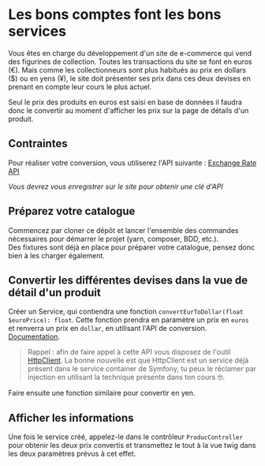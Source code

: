 # Les bons comptes font les bons services

Vous êtes en charge du développement d'un site de e-commerce qui vend des figurines de collection. Toutes les transactions du site se font en euros (€). Mais comme les collectionneurs sont plus habitués au prix en dollars ($) ou en yens (¥), le site doit présenter ses prix dans ces deux devises en prenant en compte leur cours le plus actuel.

Seul le prix des produits en euros est saisi en base de données il faudra donc le convertir au moment d'afficher les prix sur la page de détails d'un produit.

## Contraintes
Pour réaliser votre conversion, vous utiliserez l'API suivante : <a href="https://www.exchangerate-api.com/" target="_blank">Exchange Rate API</a>

*Vous devrez vous enregistrer sur le site pour obtenir une clé d'API*

## Préparez votre catalogue

Commencez par cloner ce dépôt et lancer l'ensemble des commandes nécessaires pour démarrer le projet (yarn, composer, BDD, etc.).  
Des fixtures sont déjà en place pour préparer votre catalogue, pensez donc bien à les charger également.

## Convertir les différentes devises dans la vue de détail d'un produit

Créer un Service, qui contiendra une fonction `convertEurToDollar(float $euroPrice): float`. 
Cette fonction prendra en paramètre un prix en `euros` et renverra un prix en `dollar`, en utilisant l'API de conversion. <a href="https://www.exchangerate-api.com/docs/pair-conversion-requests" target="_blank">Documentation</a>.

>Rappel : afin de faire appel à cette API vous disposez de l'outil <a href="https://symfony.com/doc/current/http_client.html" target=_blank>HttpClient</a>. 
La bonne nouvelle est que HttpClient est un service déjà présent dans le service container de Symfony, tu peux le réclamer par injection en utilisant la technique présente dans ton cours 🤓.

Faire ensuite une fonction similaire pour convertir en yen.

## Afficher les informations

Une fois le service créé, appelez-le dans le contrôleur `ProducController` pour obtenir les deux prix convertis et transmettez le tout à la vue twig dans les deux paramètres prévus à cet effet.
